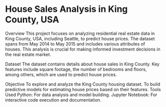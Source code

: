 # House Sales Analysis in King County, USA


Overview
This project focuses on analyzing residential real estate data in King County, USA, including Seattle, to predict house prices. The dataset spans from May 2014 to May 2015 and includes various attributes of houses. This analysis is crucial for making informed investment decisions in the real estate market.

Dataset
The dataset contains details about house sales in King County. Key features include square footage, the number of bedrooms and floors, among others, which are used to predict house prices.

Objective
To explore and analyze the King County housing dataset.
To build predictive models for estimating house prices based on their features.
Tools Used
Python: For data analysis and model building.
Jupyter Notebook: For interactive code execution and documentation.
